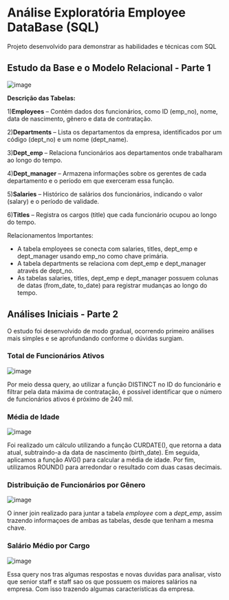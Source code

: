 # Análise Exploratória Employee DataBase (SQL)
Projeto desenvolvido para demonstrar as habilidades e técnicas com SQL

## Estudo da Base e o Modelo Relacional - Parte 1

![image](https://github.com/user-attachments/assets/1fee0b48-6dc6-4807-a502-57dc96ae691d)

**Descrição das Tabelas:**

1)**Employees** – Contém dados dos funcionários, como ID (emp_no), nome, data de nascimento, gênero e data de contratação.

2)**Departments** – Lista os departamentos da empresa, identificados por um código (dept_no) e um nome (dept_name).

3)**Dept_emp** – Relaciona funcionários aos departamentos onde trabalharam ao longo do tempo.

4)**Dept_manager** – Armazena informações sobre os gerentes de cada departamento e o período em que exerceram essa função.

5)**Salaries** – Histórico de salários dos funcionários, indicando o valor (salary) e o período de validade.

6)**Titles** – Registra os cargos (title) que cada funcionário ocupou ao longo do tempo.

 Relacionamentos Importantes:
- A tabela employees se conecta com salaries, titles, dept_emp e dept_manager usando emp_no como chave primária.
- A tabela departments se relaciona com dept_emp e dept_manager através de dept_no.
- As tabelas salaries, titles, dept_emp e dept_manager possuem colunas de datas (from_date, to_date) para registrar mudanças ao longo do tempo.

## Análises Iniciais - Parte 2
O estudo foi desenvolvido de modo gradual, ocorrendo primeiro análises mais simples e se aprofundando conforme o dúvidas surgiam. 

  ### Total de Funcionários Ativos
![image](https://github.com/user-attachments/assets/66ec2dd3-1304-4d86-b666-5a53abdef62c)

Por meio dessa query, ao utilizar a função DISTINCT no ID do funcionário e filtrar pela data máxima de contratação, é possível identificar que o número de funcionários ativos é próximo de 240 mil.

  ### Média de Idade 
  ![image](https://github.com/user-attachments/assets/81c246b3-ef8a-4c91-a5cd-1eba9fb1fffe)

Foi realizado um cálculo utilizando a função CURDATE(), que retorna a data atual, subtraindo-a da data de nascimento (birth_date). Em seguida, aplicamos a função AVG() para calcular a média de idade. Por fim, utilizamos ROUND() para arredondar o resultado com duas casas decimais.

  ### Distribuição de Funcionários por Gênero
 ![image](https://github.com/user-attachments/assets/e60a20d1-efb9-431e-9097-17737d3ffc53)

O inner join realizado para juntar a tabela *employee* com a *dept_emp*, assim trazendo informaçoes de ambas as tabelas, desde que tenham a mesma chave.    

  ### Salário Médio por Cargo 
 ![image](https://github.com/user-attachments/assets/6c684911-4c7a-4842-9d09-962d0c10e85f)

Essa query nos tras algumas respostas e novas duvidas para analisar, visto que senior staff e staff sao os que possuem os maiores salários na empresa. Com isso trazendo algumas características da empresa. 


  
